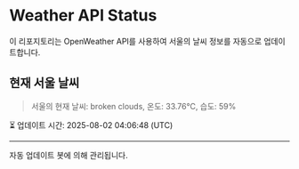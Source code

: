 
# Weather API Status

이 리포지토리는 OpenWeather API를 사용하여 서울의 날씨 정보를 자동으로 업데이트합니다.

## 현재 서울 날씨
> 서울의 현재 날씨: broken clouds, 온도: 33.76°C, 습도: 59%

⏳ 업데이트 시간: 2025-08-02 04:06:48 (UTC)

---
자동 업데이트 봇에 의해 관리됩니다.
